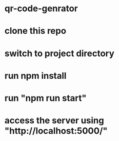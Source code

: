 # qr-code-genrator
# clone this repo
# switch to project directory 
# run npm install
# run "npm run start"
# access the server using "http://localhost:5000/"
